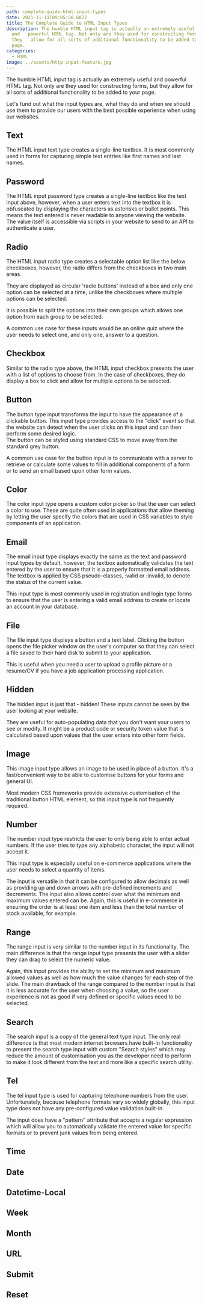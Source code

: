 ```yaml
---
path: complete-guide-html-input-types
date: 2021-11-11T09:05:50.687Z
title: The Complete Guide to HTML Input Types
description: The humble HTML input tag is actually an extremely useful
  and   powerful HTML tag. Not only are they used for constructing forms, but
  they   allow for all sorts of additional functionality to be added to your
  page.
categories:
  - HTML
image: ../assets/http-input-feature.jpg
---
```

The humble HTML input tag is actually an extremely useful and powerful HTML tag. Not only are they used for constructing forms, but they allow for all sorts of additional functionality to be added to your page.

Let's fund out what the input types are, what they do and when we should use them to provide our users with the best possible experience when using our websites.

## Text

The HTML input text type creates a single-line textbox. It is most commonly used in forms for capturing simple text entries like first names and last names.

## Password

The HTML input password type creates a single-line textbox like the text input above, however, when a user enters text into the textbox it is obfuscated by displaying the characters as asterisks or bullet points. This means the text entered is never readable to anyone viewing the website. The value itself is accessible via scripts in your website to send to an API to authenticate a user.

## Radio

The HTML input radio type creates a selectable option list like the below checkboxes, however, the radio differs from the checkboxes in two main areas. 

They are displayed as circular 'radio buttons' instead of a box and only one option can be selected at a time, unlike the checkboxes where multiple options can be selected.

It is possible to split the options into their own groups which allows one option from each group to be selected.

A common use case for these inputs would be an online quiz where the user needs to select one, and only one, answer to a question.

## Checkbox

Similar to the radio type above, the HTML input checkbox presents the user with a list of options to choose from. In the case of checkboxes, they do display a box to click and allow for multiple options to be selected.

## Button

The button type input transforms the input to have the appearance of a clickable button. This input type provides access to the "click" event so that the website can detect when the user clicks on this input and can then perform some desired logic. \
The button can be styled using standard CSS to move away from the standard grey button.

A common use case for the button input is to communicate with a server to retrieve or calculate some values to fill in additional components of a form or to send an email based upon other form values.

## Color

The color input type opens a custom color picker so that the user can select a color to use. These are quite often used in applications that allow theming by letting the user specify the colors that are used in CSS variables to style components of an application.

## Email

The email input type displays exactly the same as the text and password input types by default, however, the textbox automatically validates the text entered by the user to ensure that it is a properly formatted email address. The textbox is applied by CSS pseudo-classes, :valid or :invalid, to denote the status of the current value.

This input type is most commonly used in registration and login type forms to ensure that the user is entering a valid email address to create or locate an account in your database.

## File

The file input type displays a button and a text label. Clicking the button opens the file picker window on the user's computer so that they can select a file saved to their hard disk to submit to your application.

This is useful when you need a user to upload a profile picture or a resume/CV if you have a job application processing application. 

## Hidden

The hidden input is just that - hidden! These inputs cannot be seen by the user looking at your website. 

They are useful for auto-populating data that you don't want your users to see or modify. It might be a product code or security token value that is calculated based upon values that the user enters into other form fields.

## Image

This image input type allows an image to be used in place of a button. It's a fast/convenient way to be able to customise buttons for your forms and general UI.

Most modern CSS frameworks provide extensive customisation of the traditional button HTML element, so this input type is not frequently required.

## Number

The number input type restricts the user to only being able to enter actual numbers. If the user tries to type any alphabetic character, the input will not accept it. 

This input type is especially useful on e-commerce applications where the user needs to select a quantity of items.

The input is versatile in that it can be configured to allow decimals as well as providing up and down arrows with pre-defined increments and decrements. The input also allows control over what the minimum and maximum values entered can be. Again, this is useful in e-commerce in ensuring the order is at least one item and less than the total number of stock available, for example.

## Range

The range input is very similar to the number input in its functionality. The main difference is that the range input type presents the user with a slider they can drag to select the numeric value.

Again, this input provides the ability to set the minimum and maximum allowed values as well as how much the value changes for each step of the slide. The main drawback of the range compared to the number input is that it is less accurate for the user when choosing a value, so the user experience is not as good if very defined or specific values need to be selected.

## Search

The search input is a copy of the general text type input. The only real difference is that most modern internet browsers have built-in functionality to present the search type input with custom "Search styles" which may reduce the amount of customisation you as the developer need to perform to make it look different from the text and more like a specific search utility.

## Tel

The tel input type is used for capturing telephone numbers from the user. Unfortunately, because telephone formats vary so widely globally, this input type does not have any pre-configured value validation built-in. 

The input does have a "pattern" attribute that accepts a regular expression which will allow you to automatically validate the entered value for specific formats or to prevent junk values from being entered.

## Time

## Date

## Datetime-Local

## Week

## Month

## URL

## Submit

## Reset
